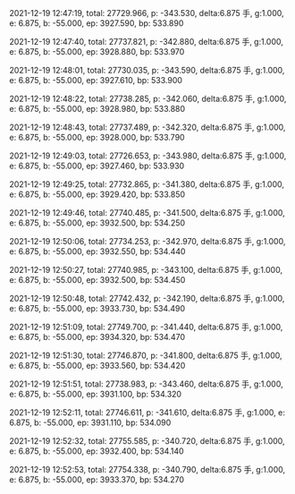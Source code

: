 2021-12-19 12:47:19, total: 27729.966, p: -343.530, delta:6.875 手, g:1.000, e: 6.875, b: -55.000, ep: 3927.590, bp: 533.890

2021-12-19 12:47:40, total: 27737.821, p: -342.880, delta:6.875 手, g:1.000, e: 6.875, b: -55.000, ep: 3928.880, bp: 533.970

2021-12-19 12:48:01, total: 27730.035, p: -343.590, delta:6.875 手, g:1.000, e: 6.875, b: -55.000, ep: 3927.610, bp: 533.900

2021-12-19 12:48:22, total: 27738.285, p: -342.060, delta:6.875 手, g:1.000, e: 6.875, b: -55.000, ep: 3928.980, bp: 533.880

2021-12-19 12:48:43, total: 27737.489, p: -342.320, delta:6.875 手, g:1.000, e: 6.875, b: -55.000, ep: 3928.000, bp: 533.790

2021-12-19 12:49:03, total: 27726.653, p: -343.980, delta:6.875 手, g:1.000, e: 6.875, b: -55.000, ep: 3927.460, bp: 533.930

2021-12-19 12:49:25, total: 27732.865, p: -341.380, delta:6.875 手, g:1.000, e: 6.875, b: -55.000, ep: 3929.420, bp: 533.850

2021-12-19 12:49:46, total: 27740.485, p: -341.500, delta:6.875 手, g:1.000, e: 6.875, b: -55.000, ep: 3932.500, bp: 534.250

2021-12-19 12:50:06, total: 27734.253, p: -342.970, delta:6.875 手, g:1.000, e: 6.875, b: -55.000, ep: 3932.550, bp: 534.440

2021-12-19 12:50:27, total: 27740.985, p: -343.100, delta:6.875 手, g:1.000, e: 6.875, b: -55.000, ep: 3932.500, bp: 534.450

2021-12-19 12:50:48, total: 27742.432, p: -342.190, delta:6.875 手, g:1.000, e: 6.875, b: -55.000, ep: 3933.730, bp: 534.490

2021-12-19 12:51:09, total: 27749.700, p: -341.440, delta:6.875 手, g:1.000, e: 6.875, b: -55.000, ep: 3934.320, bp: 534.470

2021-12-19 12:51:30, total: 27746.870, p: -341.800, delta:6.875 手, g:1.000, e: 6.875, b: -55.000, ep: 3933.560, bp: 534.420

2021-12-19 12:51:51, total: 27738.983, p: -343.460, delta:6.875 手, g:1.000, e: 6.875, b: -55.000, ep: 3931.100, bp: 534.320

2021-12-19 12:52:11, total: 27746.611, p: -341.610, delta:6.875 手, g:1.000, e: 6.875, b: -55.000, ep: 3931.110, bp: 534.090

2021-12-19 12:52:32, total: 27755.585, p: -340.720, delta:6.875 手, g:1.000, e: 6.875, b: -55.000, ep: 3932.400, bp: 534.140

2021-12-19 12:52:53, total: 27754.338, p: -340.790, delta:6.875 手, g:1.000, e: 6.875, b: -55.000, ep: 3933.370, bp: 534.270